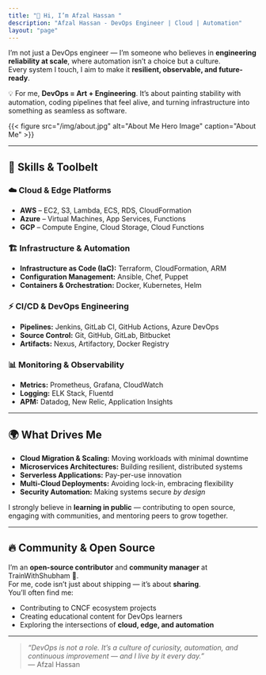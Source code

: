 ```yaml
---
title: "👋 Hi, I’m Afzal Hassan "
description: "Afzal Hassan - DevOps Engineer | Cloud | Automation"
layout: "page"
---
```


I’m not just a DevOps engineer — I’m someone who believes in **engineering reliability at scale**, where automation isn’t a choice but a culture.  
Every system I touch, I aim to make it **resilient, observable, and future-ready**.  

💡 For me, **DevOps = Art + Engineering**. It’s about painting stability with automation, coding pipelines that feel alive, and turning infrastructure into something as seamless as software.

{{< figure src="/img/about.jpg" alt="About Me Hero Image" caption="About Me" >}}

---

## 🚀 Skills & Toolbelt  

### ☁️ Cloud & Edge Platforms  
- **AWS** – EC2, S3, Lambda, ECS, RDS, CloudFormation  
- **Azure** – Virtual Machines, App Services, Functions  
- **GCP** – Compute Engine, Cloud Storage, Cloud Functions  

### 🏗️ Infrastructure & Automation  
- **Infrastructure as Code (IaC):** Terraform, CloudFormation, ARM  
- **Configuration Management:** Ansible, Chef, Puppet  
- **Containers & Orchestration:** Docker, Kubernetes, Helm  

### ⚡ CI/CD & DevOps Engineering  
- **Pipelines:** Jenkins, GitLab CI, GitHub Actions, Azure DevOps  
- **Source Control:** Git, GitHub, GitLab, Bitbucket  
- **Artifacts:** Nexus, Artifactory, Docker Registry  

### 📊 Monitoring & Observability  
- **Metrics:** Prometheus, Grafana, CloudWatch  
- **Logging:** ELK Stack, Fluentd  
- **APM:** Datadog, New Relic, Application Insights  

---

## 🌍 What Drives Me  

- **Cloud Migration & Scaling:** Moving workloads with minimal downtime  
- **Microservices Architectures:** Building resilient, distributed systems  
- **Serverless Applications:** Pay-per-use innovation  
- **Multi-Cloud Deployments:** Avoiding lock-in, embracing flexibility  
- **Security Automation:** Making systems secure *by design*  

I strongly believe in **learning in public** — contributing to open source, engaging with communities, and mentoring peers to grow together.  

---

## 🔥 Community & Open Source  

I’m an **open-source contributor** and **community manager** at TrainWithShubham 🚀.  
For me, code isn’t just about shipping — it’s about **sharing**.  
You’ll often find me:  
- Contributing to CNCF ecosystem projects  
- Creating educational content for DevOps learners  
- Exploring the intersections of **cloud, edge, and automation**  

---

> *“DevOps is not a role. It’s a culture of curiosity, automation, and continuous improvement — and I live by it every day.”*  
— Afzal Hassan  

